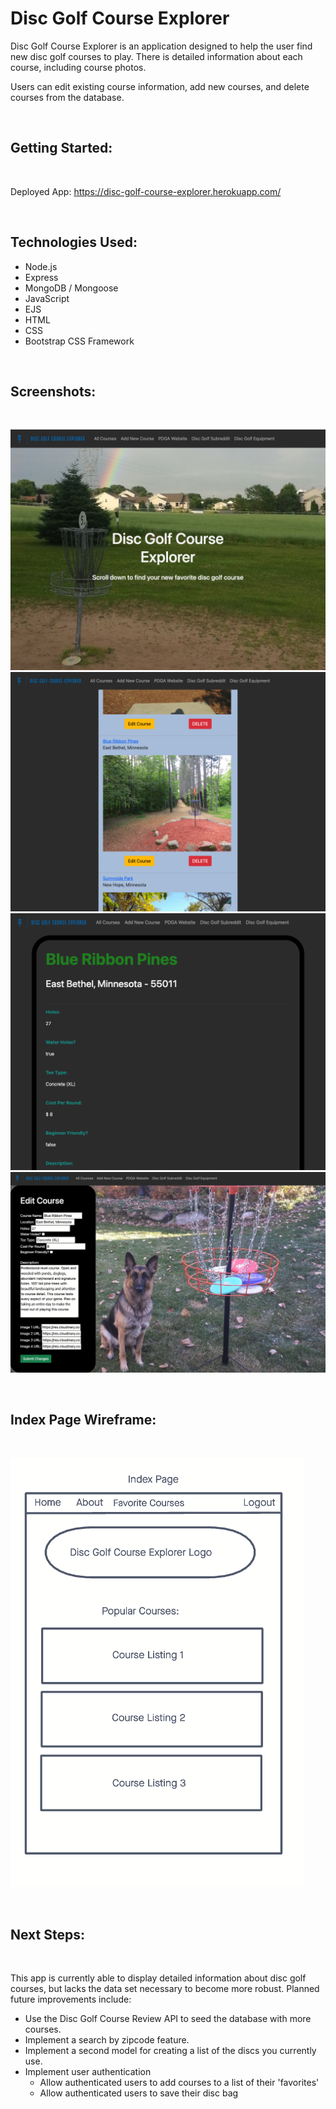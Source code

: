 # Disc Golf Course Explorer

Disc Golf Course Explorer is an application designed to help the user find new disc golf courses to play. There is detailed information about each course, including course photos. 

Users can edit existing course information, add new courses, and delete courses from the database.

<br>

## Getting Started:

<br>

Deployed App: https://disc-golf-course-explorer.herokuapp.com/

<br>

## Technologies Used:

- Node.js
- Express
- MongoDB / Mongoose
- JavaScript
- EJS
- HTML
- CSS
- Bootstrap CSS Framework

<br>

## Screenshots:

<br>

![screen1](/public/images/screen1.png)
![screen2](/public/images/screen2.png)
![screen3](/public/images/screen3.png)
![screen4](/public/images/screen4.png)

<br>

## Index Page Wireframe:

<br>

![wireframe1](/public/images/indexwireframe.png)

<br> 

## Next Steps:

<br>

This app is currently able to display detailed information about disc golf courses, but lacks the data set necessary to become more robust. Planned future improvements include:

- Use the Disc Golf Course Review API to seed the database with more courses.
- Implement a search by zipcode feature.
- Implement a second model for creating a list of the discs you currently use.
- Implement user authentication
    - Allow authenticated users to add courses to a list of their 'favorites'
    - Allow authenticated users to save their disc bag